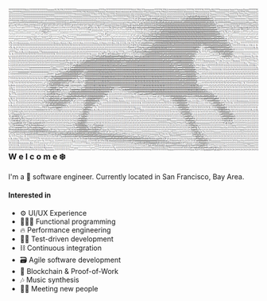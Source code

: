 <img align="right" src="/horse_ascii.gif" />

### W e l c o m e ❄️

I'm a 🏴 software engineer. Currently located in San Francisco, Bay Area.

#### Interested in

- ⚙️ UI/UX Experience
- 👨🏻‍💻 Functional programming
- 🔥 Performance engineering
- 🤹🏻 Test-driven development
- ⛓ Continuous integration
- 🗃 Agile software development
- 💎 Blockchain & Proof-of-Work
- 🎶 Music synthesis
- 👋🏻 Meeting new people

[ascii-link]:      /horse_ascii.gif
